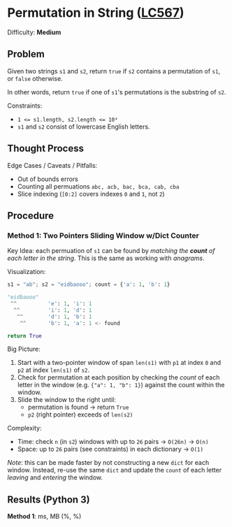 # Permutation in String ([LC567](https://leetcode.com/problems/permutation-in-string/))
Difficulty: **Medium**

## Problem

Given two strings `s1` and `s2`, return `true` if `s2` contains a permutation of `s1`, or `false` otherwise.

In other words, return `true` if one of `s1`'s permutations is the substring of `s2`.

Constraints:
- `1 <= s1.length, s2.length <= 10⁴`
- `s1` and `s2` consist of lowercase English letters.

## Thought Process

Edge Cases / Caveats / Pitfalls:
- Out of bounds errors
- Counting all permuations `abc, acb, bac, bca, cab, cba`
- Slice indexing (`[0:2]` covers indexes `0` and `1`, not `2`)

## Procedure

### Method 1: Two Pointers Sliding Window w/Dict Counter

Key Idea: each permuation of `s1` can be found by *matching the* ***count*** *of each letter in the string*.  This is the same as working with *anagrams*.

Visualization:
```python
s1 = "ab"; s2 = "eidbaooo"; count = {'a': 1, 'b': 1}

"eidbaooo"        
 ^^          'e': 1, 'i': 1
  ^^         'i': 1, 'd': 1
   ^^        'd': 1, 'b': 1
    ^^       'b': 1, 'a': 1 <- found

return True
```

Big Picture:
1. Start with a two-pointer window of span `len(s1)` with `p1` at index `0` and `p2` at index `len(s1)` of `s2`.
2. Check for permutation at each position by checking the *count* of each letter in the window (e.g. `{"a": 1, "b": 1}`) against the count within the window.
3. Slide the window to the right until:
    - permutation is found -> return `True`
    - `p2` (right pointer) exceeds of `len(s2)`

Complexity:
- Time: check `n` (in `s2`) windows with up to `26` pairs -> `O(26n)` -> `O(n)`
- Space: up to `26` pairs (see constraints) in each dictionary -> `O(1)`

*Note*: this can be made faster by not constructing a new `dict` for each window.  Instead, re-use the same `dict` and update the `count` of each letter *leaving* and *entering* the window.

## Results (Python 3)

**Method 1**:  ms,  MB (%, %)
